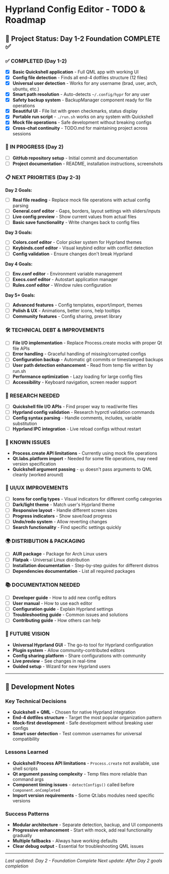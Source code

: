 # Hyprland Config Editor - TODO & Roadmap

## 🎯 Project Status: **Day 1-2 Foundation COMPLETE** ✅

### ✅ COMPLETED (Day 1-2)
- [x] **Basic Quickshell application** - Full QML app with working UI
- [x] **Config file detection** - Finds all end-4 dotfiles structure (12 files)
- [x] **Universal user detection** - Works for any username (brad, user, arch, ubuntu, etc.)
- [x] **Smart path resolution** - Auto-detects `~/.config/hypr` for any user
- [x] **Safety backup system** - BackupManager component ready for file operations
- [x] **Beautiful UI** - File list with green checkmarks, status display
- [x] **Portable run script** - `./run.sh` works on any system with Quickshell
- [x] **Mock file operations** - Safe development without breaking configs
- [x] **Cross-chat continuity** - TODO.md for maintaining project across sessions

### 🚧 IN PROGRESS (Day 2)
- [ ] **GitHub repository setup** - Initial commit and documentation
- [ ] **Project documentation** - README, installation instructions, screenshots

### 📋 NEXT PRIORITIES (Day 2-3)

**Day 2 Goals:**
- [ ] **Real file reading** - Replace mock file operations with actual config parsing
- [ ] **General.conf editor** - Gaps, borders, layout settings with sliders/inputs
- [ ] **Live config preview** - Show current values from actual files
- [ ] **Basic save functionality** - Write changes back to config files

**Day 3 Goals:**
- [ ] **Colors.conf editor** - Color picker system for Hyprland themes
- [ ] **Keybinds.conf editor** - Visual keybind editor with conflict detection
- [ ] **Config validation** - Ensure changes don't break Hyprland

**Day 4 Goals:**
- [ ] **Env.conf editor** - Environment variable management
- [ ] **Execs.conf editor** - Autostart application manager
- [ ] **Rules.conf editor** - Window rules configuration

**Day 5+ Goals:**
- [ ] **Advanced features** - Config templates, export/import, themes
- [ ] **Polish & UX** - Animations, better icons, help tooltips
- [ ] **Community features** - Config sharing, preset library

### 🛠️ TECHNICAL DEBT & IMPROVEMENTS
- [ ] **File I/O implementation** - Replace Process.create mocks with proper Qt file APIs
- [ ] **Error handling** - Graceful handling of missing/corrupted configs
- [ ] **Configuration backup** - Automatic git commits or timestamped backups
- [ ] **User path detection enhancement** - Read from temp file written by run.sh
- [ ] **Performance optimization** - Lazy loading for large config files
- [ ] **Accessibility** - Keyboard navigation, screen reader support

### 🧪 RESEARCH NEEDED
- [ ] **Quickshell file I/O APIs** - Find proper way to read/write files
- [ ] **Hyprland config validation** - Research hyprctl validation commands
- [ ] **Config syntax parsing** - Handle comments, includes, variable substitution
- [ ] **Hyprland IPC integration** - Live reload configs without restart

### 🐛 KNOWN ISSUES
- **Process.create API limitations** - Currently using mock file operations
- **Qt.labs.platform import** - Needed for some file operations, may need version specification
- **Quickshell argument passing** - `qs` doesn't pass arguments to QML cleanly (worked around)

### 🎨 UI/UX IMPROVEMENTS
- [ ] **Icons for config types** - Visual indicators for different config categories
- [ ] **Dark/light theme** - Match user's Hyprland theme
- [ ] **Responsive layout** - Handle different screen sizes
- [ ] **Progress indicators** - Show save/load progress
- [ ] **Undo/redo system** - Allow reverting changes
- [ ] **Search functionality** - Find specific settings quickly

### 🌍 DISTRIBUTION & PACKAGING
- [ ] **AUR package** - Package for Arch Linux users
- [ ] **Flatpak** - Universal Linux distribution
- [ ] **Installation documentation** - Step-by-step guides for different distros
- [ ] **Dependencies documentation** - List all required packages

### 📚 DOCUMENTATION NEEDED
- [ ] **Developer guide** - How to add new config editors
- [ ] **User manual** - How to use each editor
- [ ] **Configuration guide** - Explain Hyprland settings
- [ ] **Troubleshooting guide** - Common issues and solutions
- [ ] **Contributing guide** - How others can help

### 🚀 FUTURE VISION
- **Universal Hyprland GUI** - The go-to tool for Hyprland configuration
- **Plugin system** - Allow community-contributed editors
- **Config sharing platform** - Share configurations with community
- **Live preview** - See changes in real-time
- **Guided setup** - Wizard for new Hyprland users

---

## 📝 Development Notes

### Key Technical Decisions
- **Quickshell + QML** - Chosen for native Hyprland integration
- **End-4 dotfiles structure** - Target the most popular organization pattern
- **Mock-first development** - Safe development without breaking user configs
- **Smart user detection** - Test common usernames for universal compatibility

### Lessons Learned
- **Quickshell Process API limitations** - `Process.create` not available, use shell scripts
- **Qt argument passing complexity** - Temp files more reliable than command args
- **Component timing issues** - `detectConfigs()` called before `Component.onCompleted`
- **Import version requirements** - Some Qt.labs modules need specific versions

### Success Patterns
- **Modular architecture** - Separate detection, backup, and UI components
- **Progressive enhancement** - Start with mock, add real functionality gradually
- **Multiple fallbacks** - Always have working defaults
- **Clear debug output** - Essential for troubleshooting QML issues

---

*Last updated: Day 2 - Foundation Complete*
*Next update: After Day 2 goals completion*